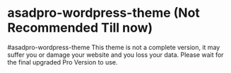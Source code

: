 # asadpro-wordpress-theme (Not Recommended Till now)
#asadpro-wordpress-theme  This theme is not a complete version, it may suffer you or damage your website and you loss your data.  Please wait for the final upgraded Pro Version to use.
